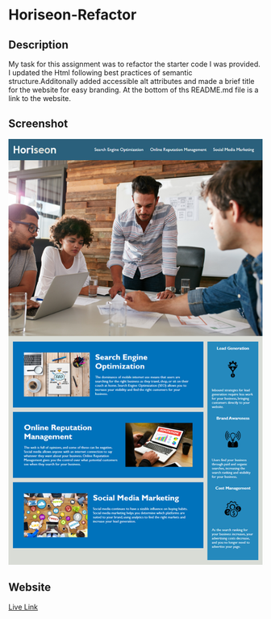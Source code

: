 # Horiseon-Refactor

## Description 
My task for this assignment was to refactor the starter code I was provided. I updated the Html following best practices of semantic structure.Additonally added accessible alt attributes and made a brief title for the website for easy branding. At the bottom of ths README.md file is a link to the website.

## Screenshot
![computer](assets\images\01-html-css-git-homework-demo.png)

## Website
[Live Link](https://pvon11.github.io/Horiseon-Refactor/)
